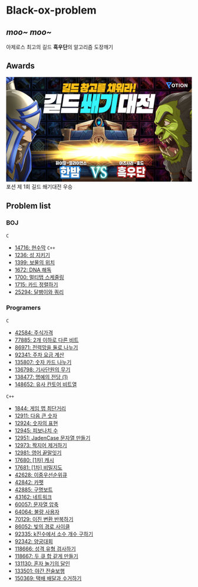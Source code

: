 # Black-ox-problem
## *moo~ moo~*
아제로스 최고의 길드 **흑우단**의 알고리즘 도장깨기

## Awards
![award_001](./.img/award_001.png)
포션 제 1회 길드 쐐기대전 우승

## Problem list
### BOJ
`C`
- [14716: 현수막](https://www.acmicpc.net/problem/14716)
`C++`
- [1236: 성 지키기](https://www.acmicpc.net/problem/1236)
- [1399: 보물의 위치](https://www.acmicpc.net/problem/1399)
- [1672: DNA 해독](https://www.acmicpc.net/problem/1672)
- [1700: 멀티탭 스케줄링](https://www.acmicpc.net/problem/1700)
- [1715: 카드 정렬하기](https://www.acmicpc.net/problem/1715)
- [25294: 달팽이와 쿼리](https://www.acmicpc.net/problem/25294)

### Programers
`C`
- [42584: 주식가격](https://school.programmers.co.kr/learn/courses/30/lessons/42584)
- [77885: 2개 이하로 다른 비트](https://school.programmers.co.kr/learn/courses/30/lessons/77885)
- [86971: 전력망을 둘로 나누기](https://school.programmers.co.kr/learn/courses/30/lessons/86971)
- [92341: 주차 요금 계산](https://school.programmers.co.kr/learn/courses/30/lessons/92341)
- [135807: 숫자 카드 나누기](https://school.programmers.co.kr/learn/courses/30/lessons/135807)
- [136798: 기사단원의 무기](https://school.programmers.co.kr/learn/courses/30/lessons/136798)
- [138477: 명예의 전당 (1)](https://school.programmers.co.kr/learn/courses/30/lessons/138477)
- [148652: 유사 칸토어 비트열](https://school.programmers.co.kr/learn/courses/30/lessons/148652)

`C++`
- [1844: 게임 맵 최단거리](https://school.programmers.co.kr/learn/courses/30/lessons/1844)
- [12911: 다음 큰 숫자](https://school.programmers.co.kr/learn/courses/30/lessons/12911)
- [12924: 숫자의 표현](https://school.programmers.co.kr/learn/courses/30/lessons/12924)
- [12945: 피보나치 수](https://school.programmers.co.kr/learn/courses/30/lessons/12945)
- [12951: JadenCase 문자열 만들기](https://school.programmers.co.kr/learn/courses/30/lessons/12951)
- [12973: 짝지어 제거하기](https://school.programmers.co.kr/learn/courses/30/lessons/12973)
- [12981: 영어 끝말잇기](https://school.programmers.co.kr/learn/courses/30/lessons/12981)
- [17680: [1차] 캐시](https://school.programmers.co.kr/learn/courses/30/lessons/17680)
- [17681: [1차] 비밀지도](https://school.programmers.co.kr/learn/courses/30/lessons/17681)
- [42628: 이중우선순위큐](https://school.programmers.co.kr/learn/courses/30/lessons/42628)
- [42842: 카펫](https://school.programmers.co.kr/learn/courses/30/lessons/42842)
- [42885: 구명보트](https://school.programmers.co.kr/learn/courses/30/lessons/42885)
- [43162: 네트워크](https://school.programmers.co.kr/learn/courses/30/lessons/43162)
- [60057: 문자열 압축](https://school.programmers.co.kr/learn/courses/30/lessons/60057)
- [64064: 불량 사용자](https://school.programmers.co.kr/learn/courses/30/lessons/64064)
- [70129: 이진 변환 반복하기](https://school.programmers.co.kr/learn/courses/30/lessons/70129)
- [86052: 빛의 경로 사이클](https://school.programmers.co.kr/learn/courses/30/lessons/86052)
- [92335: k진수에서 소수 개수 구하기](https://school.programmers.co.kr/learn/courses/30/lessons/92335)
- [92342: 양궁대회](https://school.programmers.co.kr/learn/courses/30/lessons/92342)
- [118666: 성격 유형 검사하기](https://school.programmers.co.kr/learn/courses/30/lessons/118666)
- [118667: 두 큐 합 같게 만들기](https://school.programmers.co.kr/learn/courses/30/lessons/118667)
- [131130: 혼자 놀기의 달인](https://school.programmers.co.kr/learn/courses/30/lessons/131130)
- [133501: 야간 전술보행](https://school.programmers.co.kr/learn/courses/30/lessons/133501)
- [150369: 택배 배달과 수거하기](https://school.programmers.co.kr/learn/courses/30/lessons/150369)
